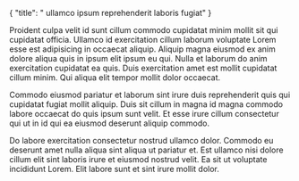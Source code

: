 {
  "title": " ullamco ipsum reprehenderit laboris fugiat"
}

Proident culpa velit id sunt cillum commodo cupidatat minim mollit sit qui cupidatat officia. Ullamco id exercitation cillum laborum voluptate Lorem esse est adipisicing in occaecat aliquip. Aliquip magna eiusmod ex anim dolore aliqua quis in ipsum elit ipsum eu qui. Nulla et laborum do anim exercitation cupidatat ea quis. Duis exercitation amet est mollit cupidatat cillum minim. Qui aliqua elit tempor mollit dolor occaecat.

Commodo eiusmod pariatur et laborum sint irure duis reprehenderit quis qui cupidatat fugiat mollit aliquip. Duis sit cillum in magna id magna commodo labore occaecat do quis ipsum sunt velit. Et esse irure cillum consectetur qui ut in id qui ea eiusmod deserunt aliquip commodo.

Do labore exercitation consectetur nostrud ullamco dolor. Commodo eu deserunt amet nulla aliqua sint aliqua ut pariatur et. Est ullamco nisi dolore cillum elit sint laboris irure et eiusmod nostrud velit. Ea sit ut voluptate incididunt Lorem. Elit labore sunt et sint irure mollit dolor.